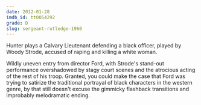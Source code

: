 ```yaml
---
date: 2012-01-28
imdb_id: tt0054292
grade: D
slug: sergeant-rutledge-1960
---
```


Hunter plays a Calvary Lieutenant defending a black officer, played by Woody Strode, accused of raping and killing a white woman.

Wildly uneven entry from director Ford, with Strode's stand-out performance overshadowed by stagy court scenes and the atrocious acting of the rest of his troop. Granted, you could make the case that Ford was trying to satirize the traditional portrayal of black characters in the western genre, by that still doesn't excuse the gimmicky flashback transitions and improbably melodramatic ending.
